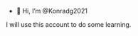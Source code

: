 - 👋 Hi, I’m @Konradg2021

I will use this account to do some learning.

<!---
Konradg2021/Konradg2021 is a ✨ special ✨ repository because its `README.md` (this file) appears on your GitHub profile.
You can click the Preview link to take a look at your changes.
--->
